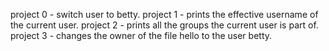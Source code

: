 project 0 - switch user to betty.
project 1 - prints the effective username of the current user.
project 2 - prints all the groups the current user is part of.
project 3 - changes the owner of the file hello to the user betty.
